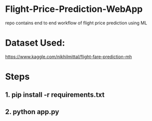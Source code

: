 # Flight-Price-Prediction-WebApp
repo contains end to end workflow of flight price prediction using ML

# Dataset Used:
https://www.kaggle.com/nikhilmittal/flight-fare-prediction-mh

# Steps 
## 1. pip install -r requirements.txt

## 2. python app.py

